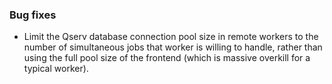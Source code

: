 ### Bug fixes

- Limit the Qserv database connection pool size in remote workers to the number of simultaneous jobs that worker is willing to handle, rather than using the full pool size of the frontend (which is massive overkill for a typical worker).
